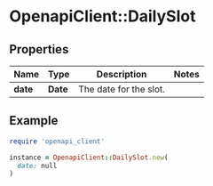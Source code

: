 # OpenapiClient::DailySlot

## Properties

| Name | Type | Description | Notes |
| ---- | ---- | ----------- | ----- |
| **date** | **Date** | The date for the slot. |  |

## Example

```ruby
require 'openapi_client'

instance = OpenapiClient::DailySlot.new(
  date: null
)
```

